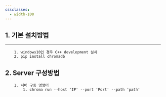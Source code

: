 ```yaml
---
cssclasses:
  - width-100
---
```

## 1. 기본 설치방법
---
```
	1. windows10인 경우 C++ development 설치
	2. pip install chromadb
```


## 2. Server 구성방법

```
	1. 서버 구동 명령어 
		1. chroma run --host 'IP' --port 'Port' --path 'path'
```